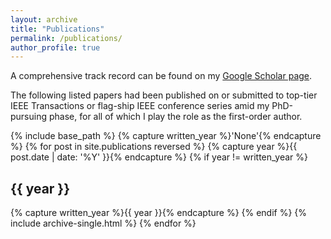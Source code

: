 ```yaml
---
layout: archive
title: "Publications"
permalink: /publications/
author_profile: true
---
```



A comprehensive track record can be found on my [Google Scholar page](https://scholar.google.com/citations?hl=en&user=x0KLyqgAAAAJ).

The following listed papers had been published on or submitted to top-tier IEEE Transactions or flag-ship IEEE conference series amid my PhD-pursuing phase, for all of which I play the role as the first-order author. 

{% include base_path %}
{% capture written_year %}'None'{% endcapture %}
{% for post in site.publications reversed %}
{% capture year %}{{ post.date | date: '%Y' }}{% endcapture %}
{% if year != written_year %}
<h2 id="{{ year | slugify }}" class="archive__subtitle">{{ year }}</h2>
{% capture written_year %}{{ year }}{% endcapture %}
{% endif %}
{% include archive-single.html %}
{% endfor %}


